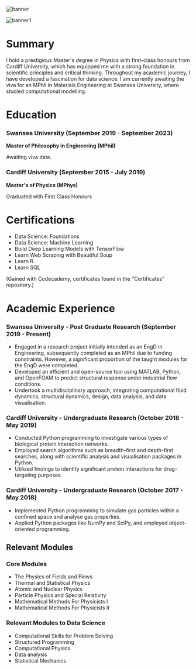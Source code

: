 ![banner](https://github.com/CallumLloydJones/CallumLloydJones/assets/66999213/e7e3e623-73ed-40eb-a9f8-9716207bdec5)

![banner1](https://github.com/CallumLloydJones/CallumLloydJones/assets/66999213/96868066-3ab3-494e-856a-614d880587c3)

# Summary

I hold a prestigious Master's degree in Physics with first-class honours from Cardiff University, which has equipped me with a strong foundation in scientific principles and critical thinking. Throughout my academic journey, I have developed a fascination for data science. I am currently awaiting the viva for an MPhil in Materials Engineering at Swansea University, where studied computational modelling.

# Education
### Swansea University (September 2019 - September 2023)  
<b>Master of Philosophy in Engineering (MPhil) </b>

Awaiting viva date.

### Cardiff University (September 2015 - July 2019)
<b>Master's of Physics (MPhys) </b>

Graduated with First Class Honours 

# Certifications
- Data Science: Foundations
- Data Science: Machine Learning
- Build Deep Learning Models with TensorFlow
- Learn Web Scraping with Beautiful Soup
- Learn R
- Learn SQL

(Gained with Codecademy, certificates found in the "Certificates" repository.)

# Academic Experience
### Swansea University - Post Graduate Research (September 2019 - Present) 
- Engaged in a research project initially intended as an EngD in Engineering, subsequently completed as an MPhil due to funding constraints. However, a significant proportion of the taught modules for the EngD were completed.
- Developed an efficient and open-source tool using MATLAB, Python, and OpenFOAM to predict structural response under industrial flow conditions.
- Undertook a multidisciplinary approach, integrating computational fluid dynamics, structural dynamics, design, data analysis, and data visualisation.
	
### Cardiff University - Undergraduate Research (October 2018 - May 2019)
- Conducted Python programming to investigate various types of biological protein interaction networks.
- Employed search algorithms such as breadth-first and depth-first searches, along with scientific analysis and visualisation packages in Python.
- Utilised findings to identify significant protein interactions for drug-targeting purposes.

### Cardiff University - Undergraduate Research (October 2017 - May 2018)
- Implemented Python programming to simulate gas particles within a confined space and analyse gas properties.
- Applied Python packages like NumPy and SciPy, and employed object-oriented programming.

## Relevant Modules
### Core Modules 
- The Physics of Fields and Flows 
- Thermal and Statistical Physics
- Atomic and Nuclear Physics
- Particle Physics and Special Relativity
- Mathematical Methods For Physicists I
- Mathematical Methods For Physicists II

### Relevant Modules to Data Science
- Computational Skills for Problem Solving
- Structured Programming 
- Computational Physics
- Data analysis
- Statistical Mechanics
